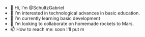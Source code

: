 - 👋 Hi, I’m @SchultzGabriel
- 👀 I’m interested in technological advances in basic education.
- 🌱 I’m currently learning basic development
- 💞️ I’m looking to collaborate on homemade rockets to Mars.
- 📫 How to reach me: soon I'll put m

<!---
SchultzGabriel/SchultzGabriel is a ✨ special ✨ repository because its `README.md` (this file) appears on your GitHub profile.
You can click the Preview link to take a look at your changes.
--->
